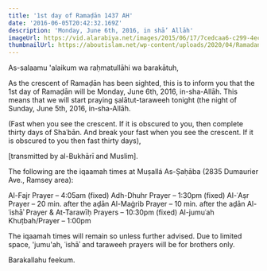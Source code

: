 ```yaml
---
title: '1st day of Ramaḍān 1437 AH'
date: '2016-06-05T20:42:32.169Z'
description: 'Monday, June 6th, 2016, in shā’ Allāh'
imageUrl: https://vid.alarabiya.net/images/2015/06/17/7cedcaa6-c299-4eca-baf0-4d39183a269d/7cedcaa6-c299-4eca-baf0-4d39183a269d_16x9_600x338.jpg
thumbnailUrl: https://aboutislam.net/wp-content/uploads/2020/04/Ramadan-lanterns-on-the-table-with-moon.jpg
---
```


As-salaamu 'alaikum wa raḥmatullāhi wa barakātuh,

As the crescent of Ramaḍān has been sighted, this is to inform you that the 1st day of Ramaḍān will be Monday, June 6th, 2016, in-sha-Allāh. This means that we will start praying ṣalātut-taraweeh tonight (the night of Sunday, June 5th, 2016, in-sha-Allāh.

(Fast when you see the crescent. If it is obscured to you, then complete thirty days of Shaʿbān. And break your fast when you see the crescent. If it is obscured to you then fast thirty days),

[transmitted by al-Bukhārī and Muslim].

The following are the iqaamah times at Muṣallá As-Ṣaḥāba (2835 Dumaurier Ave., Ramsey area):

Al-Fajr Prayer – 4:05am (fixed)
Adh-Dhuhr Prayer – 1:30pm (fixed)
Al-ʿAṣr Prayer – 20 min. after the aḏān
Al-Maġrib Prayer – 10 min. after the aḏān
Al-ʿishāʾ Prayer & At-Tarawīḥ Prayers – 10:30pm (fixed)
Al-jumuʿah Khuṭbah/Prayer – 1:00pm

The iqaamah times will remain so unless further advised. Due to limited space, 'jumu'ah, ʿishāʾ and taraweeh prayers will be for brothers only.

Barakallahu feekum.

